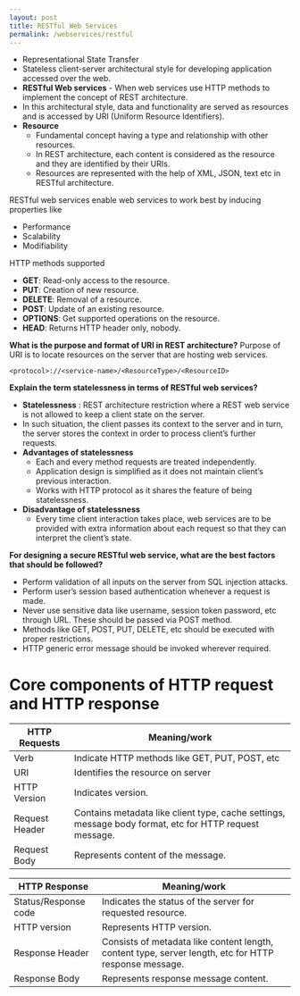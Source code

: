 ```yaml
---
layout: post
title: RESTful Web Services
permalink: /webservices/restful
---
```


- Representational State Transfer
- Stateless client-server architectural style for developing application accessed over the web.
- **RESTful Web services** - When web services use HTTP methods to implement the concept of REST architecture.
- In this architectural style, data and functionality are served as resources and is accessed by URI (Uniform Resource Identifiers).
- **Resource**
  - Fundamental concept having a type and relationship with other resources.
  - In REST architecture, each content is considered as the resource and they are identified by their URIs.
  - Resources are represented with the help of XML, JSON, text etc in RESTful architecture.

RESTful web services enable web services to work best by inducing properties like
* Performance
* Scalability
* Modifiability

HTTP methods supported
- **GET**: Read-only access to the resource.
- **PUT**: Creation of new resource.
- **DELETE**: Removal of a resource.
- **POST**: Update of an existing resource.
- **OPTIONS**: Get supported operations on the resource.
- **HEAD**: Returns HTTP header only, nobody.

**What is the purpose and format of URI in REST architecture?**
Purpose of URI is to locate resources on the server that are hosting web services.
```
<protocol>://<service-name>/<ResourceType>/<ResourceID>
```

**Explain the term statelessness in terms of RESTful web services?**
- **Statelessness** : REST architecture restriction where a REST web service is not allowed to keep a client state on the server.
- In such situation, the client passes its context to the server and in turn, the server stores the context in order to process client’s further requests.
- **Advantages of statelessness**
  - Each and every method requests are treated independently.
  - Application design is simplified as it does not maintain client’s previous interaction.
  - Works with HTTP protocol as it shares the feature of being statelessness.
- **Disadvantage of statelessness**
  - Every time client interaction takes place, web services are to be provided with extra information about each request so that they can interpret the client’s state.

**For designing a secure RESTful web service, what are the best factors that should be followed?**
- Perform validation of all inputs on the server from SQL injection attacks.
- Perform user’s session based authentication whenever a request is made.
- Never use sensitive data like username, session token password, etc through URL. These should be passed via POST method.
- Methods like GET, POST, PUT, DELETE, etc should be executed with proper restrictions.
- HTTP generic error message should be invoked wherever required.

# Core components of HTTP request and HTTP response

|HTTP Requests	|Meaning/work|
|---|---|
|Verb	|Indicate HTTP methods like GET, PUT, POST, etc
URI	|Identifies the resource on server|
|HTTP Version	|Indicates version.|
|Request Header	|Contains metadata like client type, cache settings, message body format, etc for HTTP request message.|
|Request Body	|Represents content of the message.|

|HTTP Response	|Meaning/work|
|---|---|
|Status/Response code|Indicates the status of the server for requested resource.|
|HTTP version	|Represents HTTP version.|
|Response Header	|Consists of metadata like content length, content type, server length, etc for HTTP response message.|
|Response Body	|Represents response message content.|

